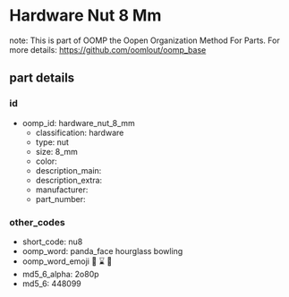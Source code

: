# Hardware Nut 8 Mm  

note: This is part of OOMP the Oopen Organization Method For Parts. For more details: https://github.com/oomlout/oomp_base

##  part details





### id
* oomp_id: hardware_nut_8_mm
  * classification: hardware
  * type: nut
  * size: 8_mm
  * color: 
  * description_main: 
  * description_extra: 
  * manufacturer: 
  * part_number: 

### other_codes
* short_code: nu8
* oomp_word: panda_face hourglass bowling
* oomp_word_emoji :panda_face: :hourglass: :bowling:
* md5_6_alpha: 2o80p
* md5_6: 448099